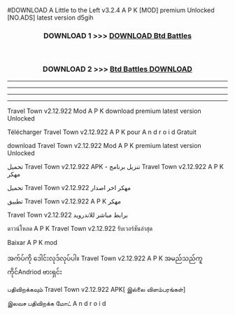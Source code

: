 #DOWNLOAD A Little to the Left v3.2.4 A P K [MOD] premium Unlocked [NO.ADS] latest version d5gih 



<div align="center">

<h3>DOWNLOAD 1 >>> <a href="https://getmod1.web.app/?judule=Btd Battles">DOWNLOAD Btd Battles</a></h3><br>

<h3>DOWNLOAD 2 >>> <a href="https://getmod1.web.app/?judule=Btd Battles">Btd Battles DOWNLOAD </a></h3>

</div>


----------------------------------------------------------

----------------------------------------------------------

----------------------------------------------------------

----------------------------------------------------------


Travel Town v2.12.922 Mod A P K download premium latest version Unlocked

Télécharger  Travel Town v2.12.922 A P K pour A n d r o i d Gratuit

download Travel Town v2.12.922 Mod A P K premium latest version Unlocked

تحميل Travel Town v2.12.922 APK - تنزيل برنامج Travel Town v2.12.922 A P K مهكر

تحميل Travel Town v2.12.922 مهكر اخر اصدار

تطبيق Travel Town v2.12.922 A P K مهكر

Travel Town v2.12.922 برابط مباشر للاندرويد

ดาวน์โหลด A P K Travel Town v2.12.922 รับเวอร์ชันล่าสุด

Baixar A P K mod

အက်ပ်ကို ဒေါင်းလုဒ်လုပ်ပါ။ Travel Town v2.12.922 A P K အမည်သည်ကူကိုင်Andriod ဗားရှင်း

பதிவிறக்கவும் Travel Town v2.12.922 APK[ இல்லை விளம்பரங்கள்] 
 
இலவச பதிவிறக்க மோட் A n d r o i d



